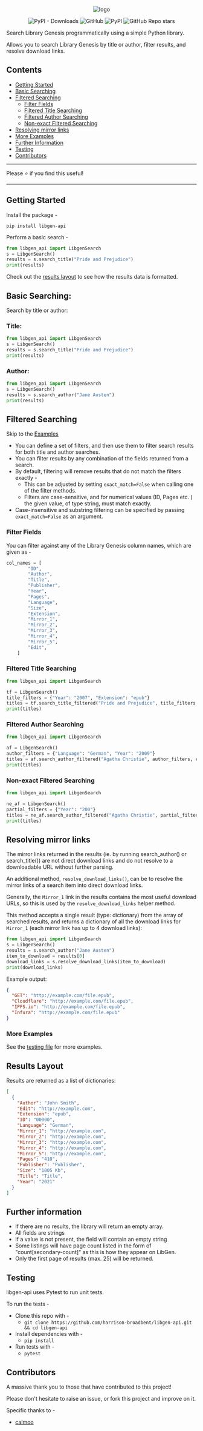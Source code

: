 <div align="center">

![logo](logo.png)

![PyPI - Downloads](https://img.shields.io/pypi/dm/libgen-api?style=plastic)
![GitHub](https://img.shields.io/github/license/harrison-broadbent/libgen-api?style=plastic)
![PyPI](https://img.shields.io/pypi/v/libgen-api?style=plastic)
![GitHub Repo stars](https://img.shields.io/github/stars/harrison-broadbent/libgen-api?style=plastic)

</div>

Search Library Genesis programmatically using a simple Python library.

Allows you to search Library Genesis by title or author, filter results, and resolve download links.

## Contents

- [Getting Started](#getting-started)
- [Basic Searching](#basic-searching)
- [Filtered Searching](#filtered-searching)
  - [Filter Fields](#filter-fields)
  - [Filtered Title Searching](#filtered-title-searching)
  - [Filtered Author Searching](#filtered-author-searching)
  - [Non-exact Filtered Searching](#non-exact-filtered-searching)
- [Resolving mirror links](#resolving-mirror-links)
- [More Examples](#more-examples)
- [Further Information](#further-information)
- [Testing](#testing)
- [Contributors](#contributors)

---

Please ⭐ if you find this useful!

---

## Getting Started

Install the package -

```
pip install libgen-api
```

Perform a basic search -

```python
from libgen_api import LibgenSearch
s = LibgenSearch()
results = s.search_title("Pride and Prejudice")
print(results)
```

Check out the [results layout](#results-layout) to see how the results data is formatted.

## Basic Searching:

Search by title or author:

### Title:

```python
from libgen_api import LibgenSearch
s = LibgenSearch()
results = s.search_title("Pride and Prejudice")
print(results)
```

### Author:

```python
from libgen_api import LibgenSearch
s = LibgenSearch()
results = s.search_author("Jane Austen")
print(results)
```

## Filtered Searching

Skip to the [Examples](#filtered-title-searching)

- You can define a set of filters, and then use them to filter search results for both title and author searches.
- You can filter results by any combination of the fields returned from a search.
- By default, filtering will remove results that do not match the filters exactly -
  - This can be adjusted by setting `exact_match=False` when calling one of the filter methods.
  - Filters are case-sensitive, and for numerical values (ID, Pages etc. ) the given value, of type string, must match exactly.
- Case-insensitive and substring filtering can be specified by passing `exact_match=False` as an argument.

### Filter Fields

You can filter against any of the Library Genesis column names, which are given as -

```python
col_names = [
        "ID",
        "Author",
        "Title",
        "Publisher",
        "Year",
        "Pages",
        "Language",
        "Size",
        "Extension",
        "Mirror_1",
        "Mirror_2",
        "Mirror_3",
        "Mirror_4",
        "Mirror_5",
        "Edit",
    ]
```

### Filtered Title Searching

```python
from libgen_api import LibgenSearch

tf = LibgenSearch()
title_filters = {"Year": "2007", "Extension": "epub"}
titles = tf.search_title_filtered("Pride and Prejudice", title_filters, exact_match=True)
print(titles)
```

### Filtered Author Searching

```python
from libgen_api import LibgenSearch

af = LibgenSearch()
author_filters = {"Language": "German", "Year": "2009"}
titles = af.search_author_filtered("Agatha Christie", author_filters, exact_match=True)
print(titles)
```

### Non-exact Filtered Searching

```python
from libgen_api import LibgenSearch

ne_af = LibgenSearch()
partial_filters = {"Year": "200"}
titles = ne_af.search_author_filtered("Agatha Christie", partial_filters, exact_match=False)
print(titles)
```

## Resolving mirror links

The mirror links returned in the results (ie. by running search_author() or search_title()) are not direct download links and do not resolve to a downloadable URL without further parsing.

An additional method, `resolve_download_links()`, can be to resolve the mirror links of a search item into direct download links.

Generally, the `Mirror_1` link in the results contains the most useful download URLs, so
this is used by the `resolve_download_links` helper method.

This method accepts a single result (type: dictionary) from the array of searched results, and
returns a dictionary of all the download links for `Mirror_1` (each mirror link has up to 4 download links):

```python
from libgen_api import LibgenSearch
s = LibgenSearch()
results = s.search_author("Jane Austen")
item_to_download = results[0]
download_links = s.resolve_download_links(item_to_download)
print(download_links)
```

Example output:

```json
{
  "GET": "http://example.com/file.epub",
  "Cloudflare": "http://example.com/file.epub",
  "IPFS.io": "http://example.com/file.epub",
  "Infura": "http://example.com/file.epub"
}
```

### More Examples

See the [testing file](test.py) for more examples.

## Results Layout

Results are returned as a list of dictionaries:

```json
[
  {
    "Author": "John Smith",
    "Edit": "http://example.com",
    "Extension": "epub",
    "ID": "00000",
    "Language": "German",
    "Mirror_1": "http://example.com",
    "Mirror_2": "http://example.com",
    "Mirror_3": "http://example.com",
    "Mirror_4": "http://example.com",
    "Mirror_5": "http://example.com",
    "Pages": "410",
    "Publisher": "Publisher",
    "Size": "1005 Kb",
    "Title": "Title",
    "Year": "2021"
  }
]
```

## Further information

- If there are no results, the library will return an empty array.
- All fields are strings
- If a value is not present, the field will contain an empty string
- Some listings will have page count listed in the form of "count[secondary-count]" as this is how they appear on LibGen.
- Only the first page of results (max. 25) will be returned.

## Testing

libgen-api uses Pytest to run unit tests.

To run the tests -

- Clone this repo with -
  - `git clone https://github.com/harrison-broadbent/libgen-api.git && cd libgen-api`
- Install dependencies with -
  - `pip install`
- Run tests with -
  - `pytest`

## Contributors

A massive thank you to those that have contributed to this project!

Please don't hesitate to raise an issue, or fork this project and improve on it.

Specific thanks to -

- [calmoo](https://github.com/calmoo)
